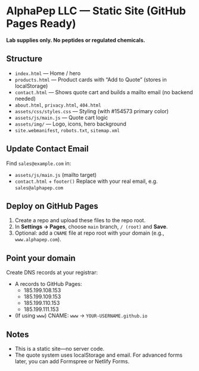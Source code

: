 # AlphaPep LLC — Static Site (GitHub Pages Ready)

**Lab supplies only. No peptides or regulated chemicals.**

## Structure
- `index.html` — Home / hero
- `products.html` — Product cards with “Add to Quote” (stores in localStorage)
- `contact.html` — Shows quote cart and builds a mailto email (no backend needed)
- `about.html`, `privacy.html`, `404.html`
- `assets/css/styles.css` — Styling (with #154573 primary color)
- `assets/js/main.js` — Quote cart logic
- `assets/img/` — Logo, icons, hero background
- `site.webmanifest`, `robots.txt`, `sitemap.xml`

## Update Contact Email
Find `sales@example.com` in:
- `assets/js/main.js` (mailto target)
- `contact.html` + `footer()`
Replace with your real email, e.g. `sales@alphapep.com`

## Deploy on GitHub Pages
1. Create a repo and upload these files to the repo root.
2. In **Settings → Pages**, choose `main` branch, `/ (root)` and **Save**.
3. Optional: add a `CNAME` file at repo root with your domain (e.g., `www.alphapep.com`).

## Point your domain
Create DNS records at your registrar:
- A records to GitHub Pages:
  - 185.199.108.153
  - 185.199.109.153
  - 185.199.110.153
  - 185.199.111.153
- (If using `www`) CNAME: `www` → `YOUR-USERNAME.github.io`

## Notes
- This is a static site—no server code.
- The quote system uses localStorage and email. For advanced forms later, you can add Formspree or Netlify Forms.
